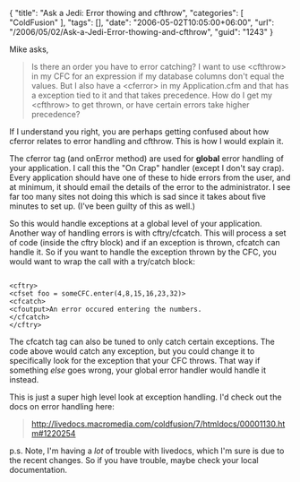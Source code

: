 {
	"title": "Ask a Jedi: Error thowing and cfthrow",
	"categories": [
		"ColdFusion"
	],
	"tags": [],
	"date": "2006-05-02T10:05:00+06:00",
	"url": "/2006/05/02/Ask-a-Jedi-Error-thowing-and-cfthrow",
	"guid": "1243"
}

Mike asks, 

<blockquote>
Is there an order you have to error catching?  I want to use &lt;cfthrow&gt; in my CFC for an expression if my database columns don't equal the values.  But I also have a &lt;cferror&gt; in my Application.cfm and that has a exception tied to it and that takes precedence.  How do I get my &lt;cfthrow&gt; to get thrown, or have certain errors take higher precedence?
</blockquote>

If I understand you right, you are perhaps getting confused about how cferror relates to error handling and cfthrow. This is how I would explain it. 

The cferror tag (and onError method) are used for <b>global</b> error handling of your application. I call this the "On Crap" handler (except I don't say crap). Every application should have one of these to hide errors from the user, and at minimum, it should email the details of the error to the administrator. I see far too many sites not doing this which is sad since it takes about five minutes to set up. (I've been guilty of this as well.)

So this would handle exceptions at a global level of your application. Another way of handling errors is with cftry/cfcatch. This will process a set of code (inside the cftry block) and if an exception is thrown, cfcatch can handle it. So if you want to handle the exception thrown by the CFC, you would want to wrap the call with a try/catch block:

<code>
&lt;cftry&gt;
&lt;cfset foo = someCFC.enter(4,8,15,16,23,32)&gt;
&lt;cfcatch&gt;
&lt;cfoutput&gt;An error occured entering the numbers.
&lt;/cfcatch&gt;
&lt;/cftry&gt;
</code>

The cfcatch tag can also be tuned to only catch certain exceptions. The code above would catch any exception, but you could change it to specifically look for the exception that your CFC throws. That way if something <i>else</i> goes wrong, your global error handler would handle it instead.

This is just a super high level look at exception handling. I'd check out the docs on error handling here:

<blockquote>
<a href="http://livedocs.macromedia.com/coldfusion/7/htmldocs/00001130.htm#1220254">http://livedocs.macromedia.com/coldfusion/7/htmldocs/00001130.htm#1220254</a>
</blockquote>

p.s. Note, I'm having a <i>lot</i> of trouble with livedocs,  which I'm sure is due to the recent changes. So if you have trouble, maybe check your local documentation.